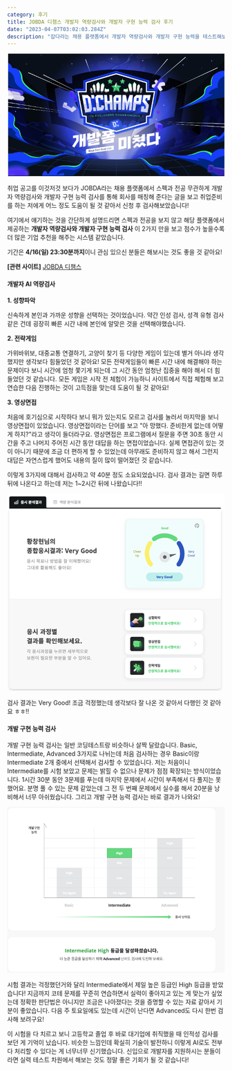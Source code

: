 ```yaml
---
category: 후기
title: JOBDA 디챔스 개발자 역량검사와 개발자 구현 능력 검사 후기
date: "2023-04-07T03:02:03.284Z"
description: "잡다라는 채용 플랫폼에서 개발자 역량검사와 개발자 구현 능력을 테스트해보고 검사에 대한 후기를 남긴 글입니다."
---
```


![잡다{"originWidth":740,"originHeight":418,"style":"alignCenter"}](image.png)

취업 공고를 이것저것 보다가 JOBDA라는 채용 플랫폼에서 스펙과 전공 무관하게 개발자 역량검사와 개발자 구현 능력 검사를 통해 회사를 매칭해 준다는 글을 보고 취업준비를 하는 저에게 어느 정도 도움이 될 것 같아서 신청 후 검사해보았습니다!

여기에서 얘기하는 것을 간단하게 설명드리면 스펙과 전공을 보지 않고 해당 플랫폼에서 제공하는 **개발자 역량검사와 개발자 구현 능력 검사** 이 2가지 만을 보고 점수가 높을수록 더 많은 기업 추천을 해주는 시스템 같았습니다.

기간은 **4/16(일) 23:30분까지**이니 관심 있으신 분들은 해보시는 것도 좋을 것 같아요!

**\[관련 사이트\]**
[JOBDA 디챔스](https://www.jobda.im/position/2251/jd "잡다 디챔스")


#### **개발자 AI 역량검사**

**1\. 성향파악**

신속하게 본인과 가까운 성향을 선택하는 것이었습니다. 
약간 인성 검사, 성격 유형 검사 같은 건데 굉장히 빠른 시간 내에 본인에 알맞은 것을 선택해야했습니다.

**2\. 전략게임**

가위바위보, 대중교통 연결하기, 고양이 찾기 등 다양한 게임이 있는데 별거 아니라 생각했지만 생각보다 힘들었던 것 같아요! 모든 전략게임들이 빠른 시간 내에 해결해야 하는 문제이다 보니 시간에 엄청 쫓기게 되는데 그 시간 동안 엄청난 집중을 해야 해서 더 힘들었던 것 같습니다. 모든 게임은 시작 전 체험이 가능하니 사이트에서 직접 체험해 보고 연습한 다음 진행하는 것이 고득점을 맞는데 도움이 될 것 같아요!

**3\. 영상면접**

처음에 호기심으로 시작하다 보니 뭐가 있는지도 모르고 검사를 눌러서 마지막을 보니 영상면접이 있었습니다. 영상면접이라는 단어를 보고 "아 망했다. 준비한게 없는데 어떻게 하지?"라고 생각이 들더라구요. 영상면접은 프로그램에서 질문을 주면 30초 동안 시간을 주고 나머지 주어진 시간 동안 대답을 하는 면접이었습니다. 실제 면접관이 있는 것이 아니기 때문에 조금 더 편하게 할 수 있었는데 아무래도 준비하지 않고 해서 그런지 대답은 자연스럽게 했어도 내용의 질이 많이 떨어졌던 것 같습니다.

이렇게 3가지에 대해서 검사하고 약 40분 정도 소요되었습니다.
검사 결과는 길면 하루 뒤에 나온다고 하는데 저는 1~2시간 뒤에 나왔습니다!!

![잡다1{"originWidth":986,"originHeight":894,"style":"alignCenter","filename":"스크린샷 2023-04-09 오후 1.36.38.png"}](image-1.png)

검사 결과는 Very Good! 조금 걱정했는데 생각보다 잘 나온 것 같아서 다행인 것 같아요 ㅎㅎ!!


#### **개발 구현 능력 검사**

개발 구현 능력 검사는 일반 코딩테스트랑 비슷하나 살짝 달랐습니다. Basic, Intermediate, Advanced 3가지로 나뉘는데 처음 검사하는 경우 Basic이랑 Intermediate 2개 중에서 선택해서 검사할 수 있었습니다. 저는 처음이니 Intermediate를 시험 보았고 문제는 밝힐 수 없으나 문제가 점점 확장되는 방식이었습니다. 1시간 30분 동안 3문제를 푸는데 마지막 문제에서 시간이 부족해서 다 풀지는 못했어요. 분명 풀 수 있는 문제 같았는데 그 전 두 번째 문제에서 실수를 해서 20분을 낭비해서 너무 아쉬웠습니다. 그리고 개발 구현 능력 검사는 바로 결과가 나와요!

![잡다3{"originWidth":902,"originHeight":687,"style":"alignCenter","filename":"스크린샷 2023-04-09 오후 1.47.47.png"}](image-2.png)

시험 결과는 걱정했던거와 달리 Intermediate에서 제일 높은 등급인 High 등급을 받았습니다! 지금까지 코테 문제를 꾸준히 연습하면서 실력이 좋아지고 있는 게 맞는가 싶었는데 정확한 판단법은 아니지만 조금은 나아졌다는 것을 증명할 수 있는 자료 같아서 기분이 좋았습니다. 다음 주 토요일에도 있는데 시간이 난다면 Advanced도 다시 한번 검사해 보려구요!

이 시험을 다 치르고 보니 고등학교 졸업 후 바로 대기업에 취직했을 때 인적성 검사를 보던 게 기억이 났습니다. 비슷한 느낌인데 확실히 기술이 발전하니 이렇게 AI로도 전부 다 처리할 수 있다는 게 너무너무 신기했습니다. 신입으로 개발자를 지원하시는 분들이라면 실력 테스트 차원에서 해보는 것도 정말 좋은 기회가 될 것 같습니다!